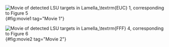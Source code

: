 ![Movie of detected LSU targets in Lamella$_\textrm{EUC}$ 1, corresponding to Figure 5]( ){#fig:movie1 tag="Movie 1"}

![Movie of detected LSU targets in Lamella$_\textrm{FFF}$ 4, corresponding to Figure 6]( ){#fig:movie2 tag="Movie 2"}